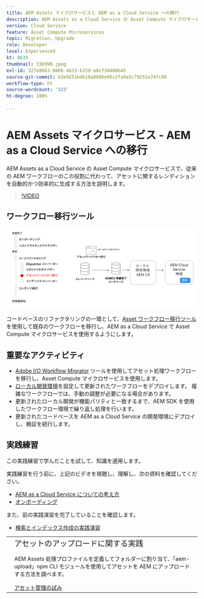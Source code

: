 ```yaml
---
title: AEM Assets マイクロサービスと AEM as a Cloud Service への移行
description: AEM Assets as a Cloud Service の Asset Compute マイクロサービスで、従来の AEM ワークフローのこの役割に代わって、アセットに関するレンディションを自動的かつ効率的に生成する方法を説明します。
version: Cloud Service
feature: Asset Compute Microservices
topic: Migration, Upgrade
role: Developer
level: Experienced
kt: 8635
thumbnail: 336990.jpeg
exl-id: 327e8663-086b-4b31-b159-a0cf30480b45
source-git-commit: b3e9251bdb18a008be95c1fa9e5c79252a74fc98
workflow-type: ht
source-wordcount: '323'
ht-degree: 100%

---
```


# AEM Assets マイクロサービス - AEM as a Cloud Service への移行

AEM Assets as a Cloud Service の Asset Compute マイクロサービスで、従来の AEM ワークフローのこの役割に代わって、アセットに関するレンディションを自動的かつ効率的に生成する方法を説明します。

>[!VIDEO](https://video.tv.adobe.com/v/336990?quality=12&learn=on)

## ワークフロー移行ツール

![アセットワークフロー移行ツール](./assets/asset-workflow-migration.png)

コードベースのリファクタリングの一環として、[Asset ワークフロー移行ツール](https://experienceleague.adobe.com/docs/experience-manager-cloud-service/moving/refactoring-tools/asset-workflow-migration-tool.html?lang=ja)を使用して既存のワークフローを移行し、AEM as a Cloud Service で Asset Compute マイクロサービスを使用するようにします。

## 重要なアクティビティ

+ [Adobe I/O Workflow Migrator](https://github.com/adobe/aio-cli-plugin-aem-cloud-service-migration#command-aio-aem-migrationworkflow-migrator) ツールを使用してアセット処理ワークフローを移行し、Asset Compute マイクロサービスを使用します。
+ [ローカル開発環境](https://experienceleague.adobe.com/docs/experience-manager-learn/cloud-service/local-development-environment-set-up/overview.html?lang=ja)を設定して更新されたワークフローをデプロイします。 複雑なワークフローでは、手動の調整が必要になる場合があります。
+ 更新されたローカル開発が機能パリティと一致するまで、AEM SDK を使用したワークフロー環境で繰り返し処理を行います。
+ 更新されたコードベースを AEM as a Cloud Service の開発環境にデプロイし、検証を続行します。

## 実践練習

この実践練習で学んだことを試して、知識を適用します。

実践練習を行う前に、上記のビデオを視聴し、理解し、次の資料を確認してください。

+ [AEM as a Cloud Service についての考え方](./introduction.md)
+ [オンボーディング](./onboarding.md)

また、前の実践演習を完了していることを確認します。

+ [検索とインデックス作成の実践演習](./search-and-indexing.md#hands-on-exercise)

<table style="border-width:0">
    <tr>
        <td style="width:150px">
            <a  rel="noreferrer"
                target="_blank"
                href="https://github.com/adobe/aem-cloud-engineering-video-series-exercises/tree/session8-assets#cloud-acceleration-bootcamp---session-8-assets-and-microservices"><img alt="実践演習 GitHub リポジトリ" src="./assets/github.png"/>
            </a>        
        </td>
        <td style="width:100%;margin-bottom:1rem;">
            <div style="font-size:1.25rem;font-weight:400;">アセットのアップロードに関する実践</div>
            <p style="margin:1rem 0">
                AEM Assets 処理プロファイルを定義してフォルダーに割り当て、「aem-upload」npm CLI モジュールを使用してアセットを AEM にアップロードする方法を調べます。
            </p>
            <a  rel="noreferrer"
                target="_blank"
                href="https://github.com/adobe/aem-cloud-engineering-video-series-exercises/tree/session8-assets#cloud-acceleration-bootcamp---session-8-assets-and-microservices" class="spectrum-Button spectrum-Button--primary spectrum-Button--sizeM">
                <span class="spectrum-Button-label has-no-wrap has-text-weight-bold">アセット管理の試み</span>
            </a>
        </td>
    </tr>
</table>
